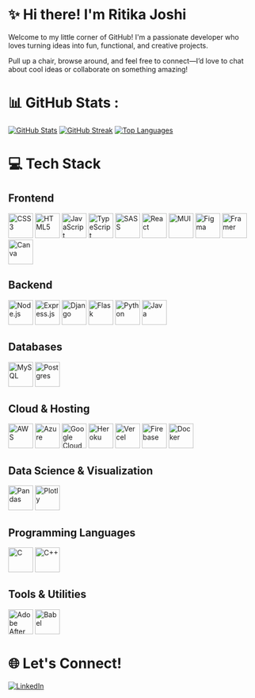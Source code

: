 # ✨ Hi there! I'm Ritika Joshi  

Welcome to my little corner of GitHub! I'm a passionate developer who loves turning ideas into fun, functional, and creative projects.

Pull up a chair, browse around, and feel free to connect—I’d love to chat about cool ideas or collaborate on something amazing!

# 📊 GitHub Stats :
<a href="https://github.com/rjoshi141"><img src="https://github-readme-stats.vercel.app/api?username=rjoshi141&theme=highcontrast&hide_border=true&include_all_commits=true&count_private=true&bg_color=0D1117&border_radius=15" alt="GitHub Stats" style="border-radius:15;" /></a>
<a href="https://git.io/streak-stats"><img src="https://github-readme-streak-stats.herokuapp.com?user=rjoshi141&theme=codestackr&hide_border=true&border_radius=15&short_numbers=true" alt="GitHub Streak" /></a>
<a href="https://github.com/rjoshi141">
  <img src="https://github-readme-stats.vercel.app/api/top-langs/?username=rjoshi141&layout=compact&theme=highcontrast&hide_border=true&bg_color=0E1116&border_radius=15" alt="Top Languages" />
</a>
# 💻 Tech Stack
## Frontend
<p>
  <img src="https://cdn.jsdelivr.net/gh/devicons/devicon/icons/css3/css3-original.svg" alt="CSS3" width="50" height="50"/>
  <img src="https://cdn.jsdelivr.net/gh/devicons/devicon/icons/html5/html5-original.svg" alt="HTML5" width="50" height="50"/>
  <img src="https://cdn.jsdelivr.net/gh/devicons/devicon/icons/javascript/javascript-original.svg" alt="JavaScript" width="50" height="50"/>
  <img src="https://cdn.jsdelivr.net/gh/devicons/devicon/icons/typescript/typescript-original.svg" alt="TypeScript" width="50" height="50"/>
  <img src="https://cdn.jsdelivr.net/gh/devicons/devicon/icons/sass/sass-original.svg" alt="SASS" width="50" height="50"/>
  <img src="https://cdn.jsdelivr.net/gh/devicons/devicon/icons/react/react-original.svg" alt="React" width="50" height="50"/>
  <img src="https://cdn.jsdelivr.net/gh/devicons/devicon/icons/mui/mui-original.svg" alt="MUI" width="50" height="50"/>
  <img src="https://cdn.jsdelivr.net/gh/devicons/devicon/icons/figma/figma-original.svg" alt="Figma" width="50" height="50"/>
  <img src="https://cdn.jsdelivr.net/gh/devicons/devicon/icons/framer/framer-original.svg" alt="Framer" width="50" height="50"/>
  <img src="https://cdn.jsdelivr.net/gh/devicons/devicon/icons/canva/canva-original.svg" alt="Canva" width="50" height="50"/>
</p>

## Backend
<p>
  <img src="https://cdn.jsdelivr.net/gh/devicons/devicon/icons/nodejs/nodejs-original.svg" alt="Node.js" width="50" height="50"/>
  <img src="https://cdn.jsdelivr.net/gh/devicons/devicon/icons/express/express-original.svg" alt="Express.js" width="50" height="50"/>
  <img src="https://cdn.jsdelivr.net/gh/devicons/devicon/icons/django/django-original.svg" alt="Django" width="50" height="50"/>
  <img src="https://cdn.jsdelivr.net/gh/devicons/devicon/icons/flask/flask-original.svg" alt="Flask" width="50" height="50"/>
  <img src="https://cdn.jsdelivr.net/gh/devicons/devicon/icons/python/python-original.svg" alt="Python" width="50" height="50"/>
  <img src="https://cdn.jsdelivr.net/gh/devicons/devicon/icons/java/java-original.svg" alt="Java" width="50" height="50"/>
</p>

## Databases
<p>
  <img src="https://cdn.jsdelivr.net/gh/devicons/devicon/icons/mysql/mysql-original.svg" alt="MySQL" width="50" height="50"/>
  <img src="https://cdn.jsdelivr.net/gh/devicons/devicon/icons/postgresql/postgresql-original.svg" alt="Postgres" width="50" height="50"/>
</p>

## Cloud & Hosting
<p>
  <img src="https://cdn.jsdelivr.net/gh/devicons/devicon/icons/aws/aws-original.svg" alt="AWS" width="50" height="50"/>
  <img src="https://cdn.jsdelivr.net/gh/devicons/devicon/icons/azure/azure-original.svg" alt="Azure" width="50" height="50"/>
  <img src="https://cdn.jsdelivr.net/gh/devicons/devicon/icons/googlecloud/googlecloud-original.svg" alt="Google Cloud" width="50" height="50"/>
  <img src="https://cdn.jsdelivr.net/gh/devicons/devicon/icons/heroku/heroku-original.svg" alt="Heroku" width="50" height="50"/>
  <img src="https://cdn.jsdelivr.net/gh/devicons/devicon/icons/vercel/vercel-original.svg" alt="Vercel" width="50" height="50"/>
  <img src="https://cdn.jsdelivr.net/gh/devicons/devicon/icons/firebase/firebase-plain.svg" alt="Firebase" width="50" height="50"/>
  <img src="https://cdn.jsdelivr.net/gh/devicons/devicon/icons/docker/docker-original.svg" alt="Docker" width="50" height="50"/>
</p>

## Data Science & Visualization
<p>
  <img src="https://cdn.jsdelivr.net/gh/devicons/devicon/icons/pandas/pandas-original.svg" alt="Pandas" width="50" height="50"/>
  <img src="https://cdn.jsdelivr.net/gh/devicons/devicon/icons/plotly/plotly-original.svg" alt="Plotly" width="50" height="50"/>
</p>

## Programming Languages
<p>
  <img src="https://cdn.jsdelivr.net/gh/devicons/devicon/icons/c/c-original.svg" alt="C" width="50" height="50"/>
  <img src="https://cdn.jsdelivr.net/gh/devicons/devicon/icons/cplusplus/cplusplus-original.svg" alt="C++" width="50" height="50"/>
</p>

## Tools & Utilities
<p>
  <img src="https://cdn.jsdelivr.net/gh/devicons/devicon/icons/adobeaftereffects/adobeaftereffects-original.svg" alt="Adobe After Effects" width="50" height="50"/>
  <img src="https://cdn.jsdelivr.net/gh/devicons/devicon/icons/babel/babel-original.svg" alt="Babel" width="50" height="50"/>
</p>


# 🌐 Let's Connect!
[![LinkedIn](https://img.shields.io/badge/LinkedIn-%230077B5.svg?logo=linkedin&logoColor=white)](https://www.linkedin.com/in/ritika-joshi-9395591a7/) 
